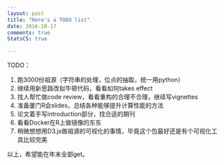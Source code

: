 ```yaml
---
layout: post
title: "Here's a TODO list"
date: 2016-10-17
comments: true
StatsCS: true

---
```


TODO：

1. 跑3000份祖源（字符串的处理，位点的抽取，统一用python）
2. 继续用新思路改拟牛顿代码，看看如何takes effect
3. 找人帮忙做code review，看看重构的合理不合理，继续写vignettes
4. 准备厦门R会slides，总结各种能够提升计算性能的方法
5. 论文着手写introduction部分，找合适的期刊
6. 看看Docker在R上做镜像的东东
7. 稍微想想用D3.js做祖源的可视化的事情，毕竟这个包最好还是有个可视化工具比较完美

以上，希望能在年末全部get。